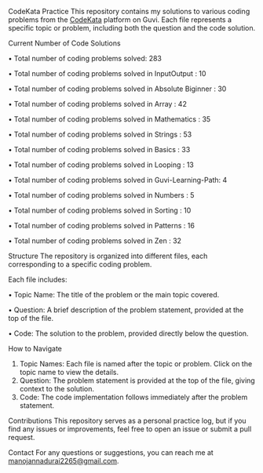 CodeKata Practice
This repository contains my solutions to various coding problems from the [CodeKata](https://www.guvi.in/code-kata/) platform on Guvi.
Each file represents a specific topic or problem, including both the question and the code solution.


Current Number of Code Solutions

• Total number of coding problems solved: 283

• Total number of coding problems solved in InputOutput       : 10

• Total number of coding problems solved in Absolute Biginner : 30

• Total number of coding problems solved in Array             : 42

• Total number of coding problems solved in Mathematics       : 35

• Total number of coding problems solved in Strings           : 53

• Total number of coding problems solved in Basics            : 33

• Total number of coding problems solved in Looping           : 13

• Total number of coding problems solved in Guvi-Learning-Path: 4

• Total number of coding problems solved in Numbers           : 5

• Total number of coding problems solved in Sorting           : 10

• Total number of coding problems solved in Patterns          : 16

• Total number of coding problems solved in Zen               : 32


Structure
The repository is organized into different files, each corresponding to a specific coding problem. 

Each file includes:

• Topic Name: The title of the problem or the main topic covered.

• Question: A brief description of the problem statement, provided at the top of the file.

• Code: The solution to the problem, provided directly below the question.

How to Navigate
1) Topic Names: Each file is named after the topic or problem. Click on the topic name to view the details.
2) Question: The problem statement is provided at the top of the file, giving context to the solution.
3) Code: The code implementation follows immediately after the problem statement.

Contributions
This repository serves as a personal practice log, but if you find any issues or improvements, feel free to open an issue or submit a pull request.

Contact
For any questions or suggestions, you can reach me at [manojannadurai2265@gmail.com](mailto:manojannadurai2265@gmail.com).
